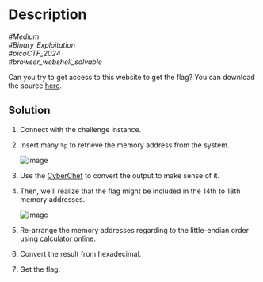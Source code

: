 # Description

_#Medium_<br>
_#Binary_Exploitation_<br>
_#picoCTF_2024_<br>
_#browser_webshell_solvable_<br>

Can you try to get access to this website to get the flag? You can download the source [here](../).

## Solution

1. Connect with the challenge instance.
2. Insert many `%p` to retrieve the memory address from the system.

   ![image](https://github.com/user-attachments/assets/8fcde7a9-44c9-4539-b7a6-8d0d8e9dd459)

3. Use the [CyberChef](https://gchq.github.io/CyberChef/) to convert the output to make sense of it.
4. Then, we'll realize that the flag might be included in the 14th to 18th memory addresses.

   ![image](https://github.com/user-attachments/assets/4ee7ec2c-73e2-4604-b104-2f6ac35718e4)
   
5. Re-arrange the memory addresses regarding to the little-endian order using [calculator online](https://www.save-editor.com/tools/wse_hex.html).
6. Convert the result from hexadecimal.
7. Get the flag.
    
